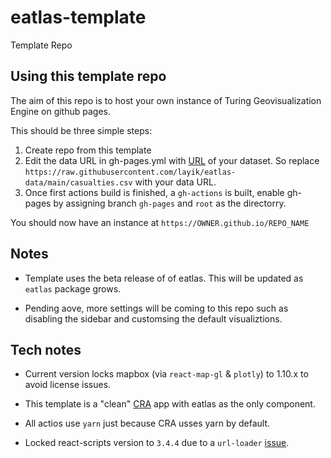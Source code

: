 # eatlas-template
Template Repo

## Using this template repo
The aim of this repo is to host your own instance of Turing Geovisualization Engine on github pages.

This should be three simple steps:

1. Create repo from this template
2. Edit the data URL in gh-pages.yml with [URL](https://github.com/layik/eatlas-template/blob/main/.github/workflows/gh-pages.yml#L34) of your dataset. So replace `https://raw.githubusercontent.com/layik/eatlas-data/main/casualties.csv` with your data URL.
3. Once first actions build is finished, a `gh-actions` is built, enable gh-pages by assigning branch `gh-pages` and `root` as the directorry.

You should now have an instance at `https://OWNER.github.io/REPO_NAME`

## Notes

* Template uses the beta release of of eatlas. This will be updated as `eatlas` package grows.

* Pending aove, more settings will be coming to this repo such as disabling the sidebar and customsing the default visualiztions.
  

## Tech notes

* Current version locks mapbox (via `react-map-gl` & `plotly`) to 1.10.x to avoid license issues.

* This template is a "clean" [CRA](https://github.com/facebook/create-react-app) app with eatlas as the only component.

* All actios use `yarn` just because CRA usses yarn by default.

* Locked react-scripts version to `3.4.4` due to a `url-loader` [issue](https://github.com/facebook/create-react-app/issues/9870).

